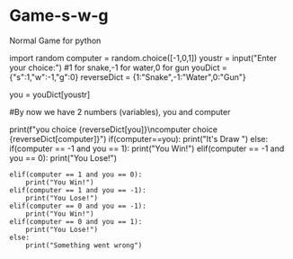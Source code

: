 # Game-s-w-g
Normal Game for python


import random
computer = random.choice([-1,0,1])
youstr = input("Enter your choice:") #1 for snake,-1 for water,0 for gun
youDict = {"s":1,"w":-1,"g":0}
reverseDict = {1:"Snake",-1:"Water",0:"Gun"}

you = youDict[youstr]

#By now we have 2 numbers (variables), you and computer

print(f"you choice {reverseDict[you]}\ncomputer choice {reverseDict[computer]}")
if(computer==you):
    print("It's Draw ")
else:
    if(computer == -1 and you == 1):
        print("You Win!")
    elif(computer == -1 and you == 0):
        print("You Lose!")
        
    elif(computer == 1 and you == 0):
        print("You Win!")
    elif(computer == 1 and you == -1):
        print("You Lose!")
    elif(computer == 0 and you == -1):
        print("You Win!")
    elif(computer == 0 and you == 1):
        print("You Lose!")
    else:
        print("Something went wrong")
